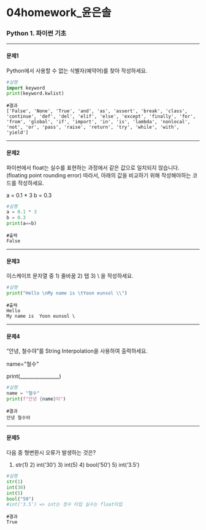 # 04homework_윤은솔

### Python 1. 파이썬 기초

-------

#### 문제1

Python에서 사용할 수 없는 식별자(예약어)를 찾아 작성하세요.

```python
#실행
import keyword
print(keyword.kwlist)
```

```
#결과
['False', 'None', 'True', 'and', 'as', 'assert', 'break', 'class', 'continue', 'def', 'del', 'elif', 'else', 'except', 'finally', 'for', 'from', 'global', 'if', 'import', 'in', 'is', 'lambda', 'nonlocal', 'not', 'or', 'pass', 'raise', 'return', 'try', 'while', 'with', 'yield']
```

----

#### 문제2

파이썬에서 float는 실수를 표현하는 과정에서 같은 값으로 일치되지 않습니다.
(floating point rounding error)
따라서, 아래의 값을 비교하기 위해 작성해야하는 코드를 작성하세요.

a = 0.1 * 3
b = 0.3

```python
#실행
a = 0.1 * 3
b = 0.3
print(a==b)
```

```
#출력
False
```

------

#### 문제3

이스케이프 문자열 중 1) 줄바꿈 2) 탭 3) \ 을 작성하세요.

```python
#실행
print("Hello \nMy name is \tYoon eunsol \\")
```

```
#출력
Hello 
My name is 	Yoon eunsol \
```

-----

#### 문제4

“안녕, 철수야”를 String Interpolation을 사용하여 출력하세요.

name="철수"

print(________________)

```python
#실행
name = "철수"
print(f"안녕 {name}야")
```

```
#결과
안녕 철수야
```

-----

#### 문제5

다음 중 형변환시 오류가 발생하는 것은?

1) str(1) 2) int(‘30’) 3) int(5) 4) bool(‘50’) 5) int(‘3.5’)

```python
#실행
str(1)
int(30)
int(5)
bool("50")
#int('3.5') => int는 정수 타입 실수는 float타입
```

```
#결과
True
```



